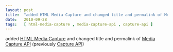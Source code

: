 ```yaml
---
layout: post
title:  "added HTML Media Capture and changed title and permalink of Media Capture API (previously Capture API)"
date:   2010-09-28
tags:   [ html-media-capture , media-capture-api , capture-api ]
---
```


added [HTML Media Capture](/spec/html-media-capture) and changed title and permalink of [Media Capture API](/spec/media-capture-api) (previously [Capture API](/spec/capture-api))

